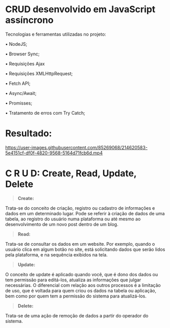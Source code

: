 # CRUD desenvolvido em JavaScript assíncrono

 Tecnologias e ferramentas utilizadas no projeto: 

• NodeJS;

• Browser Sync;

• Requisições Ajax

• Requisições XMLHttpRequest;

• Fetch API;

• Async/Await;

• Promisses;

• Tratamento de erros com Try Catch;

# Resultado:

https://user-images.githubusercontent.com/85269068/214620583-5e4151cf-df0f-4820-9568-5164d71fcb6d.mp4

# C R U D: Create, Read, Update, Delete

> **Create:** 

Trata-se do conceito de criação, registro ou cadastro de informações e dados em um determinado lugar. Pode se referir à criação de dados de uma tabela, ao registro do usuário numa plataforma ou até mesmo ao desenvolvimento de um novo post dentro de um blog. 


> **Read:**

Trata-se de consultar os dados em um website. Por exemplo, quando o usuário clica em algum botão no site, está solicitando dados que serão lidos pela plataforma, e na sequência exibidos na tela.

> **Update:**

O conceito de update é aplicado quando você, que é dono dos dados ou tem permissão para editá-los, atualiza as informações que julgar necessárias. O diferencial com relação aos outros processos é a limitação de uso, que é voltada para quem criou os dados na tabela ou aplicação, bem como por quem tem a permissão do sistema para atualizá-los.

> **Delete:**

Trata-se de uma ação de remoção de dados a partir do operador do sistema.

